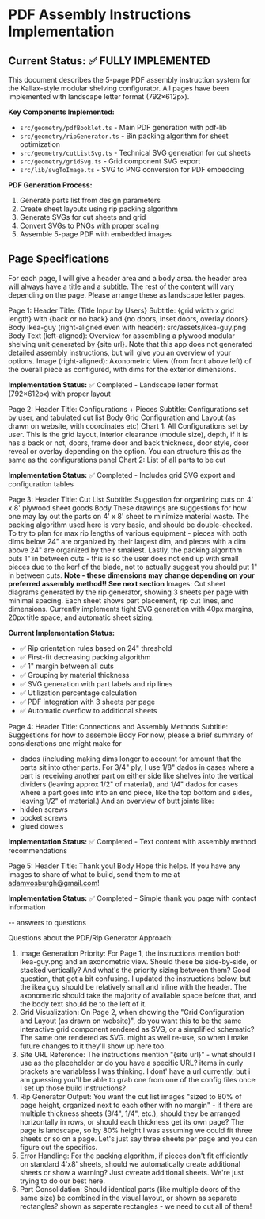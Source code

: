 # PDF Assembly Instructions Implementation

## Current Status: ✅ FULLY IMPLEMENTED

This document describes the 5-page PDF assembly instruction system for the Kallax-style modular shelving configurator. All pages have been implemented with landscape letter format (792×612px).

**Key Components Implemented:**
- `src/geometry/pdfBooklet.ts` - Main PDF generation with pdf-lib
- `src/geometry/ripGenerator.ts` - Bin packing algorithm for sheet optimization  
- `src/geometry/cutListSvg.ts` - Technical SVG generation for cut sheets
- `src/geometry/gridSvg.ts` - Grid component SVG export
- `src/lib/svgToImage.ts` - SVG to PNG conversion for PDF embedding

**PDF Generation Process:**
1. Generate parts list from design parameters
2. Create sheet layouts using rip packing algorithm
3. Generate SVGs for cut sheets and grid
4. Convert SVGs to PNGs with proper scaling
5. Assemble 5-page PDF with embedded images

## Page Specifications

For each page, I will give a header area and a body area. the header area will always have a title and a subtitle. The rest of the content will vary depending on the page.
Please arrange these as landscape letter pages.

Page 1: 
Header
Title: {Title Input by Users}
Subtitle: {grid width x grid length} with {back or no back} and {no doors, inset doors, overlay doors}
Body
Ikea-guy (right-aligned even with header): src/assets/ikea-guy.png
Body Text (left-aligned): Overview for assembling a plywood modular shelving unit generated by {site url}. Note that this app does not generated detailed assembly instructions, but will give you an overview of your options.
Image (right-aligned): Axonometric View (from front above left) of the overall piece as configured, with dims for the exterior dimensions.

**Implementation Status:** ✅ Completed - Landscape letter format (792×612px) with proper layout

Page 2: 
Header
Title: Configurations + Pieces
Subtitle: Configurations set by user, and tabulated cut list
Body
Grid Configuration and Layout (as drawn on website, with coordinates etc)
Chart 1: All Configurations set by user. This is the grid layout, interior clearance (module size), depth, if it is has a back or not, doors, frame door and back thickness, door style, door reveal or overlay depending on the option. You can structure this as the same as the configurations panel
Chart 2: List of all parts to be cut

**Implementation Status:** ✅ Completed - Includes grid SVG export and configuration tables

Page 3:
Header
Title: Cut List
Subtitle: Suggestion for organizing cuts on 4' x 8' plywood sheet goods
Body
These drawings are suggestions for how one may lay out the parts on 4' x 8' sheet to minimize material waste. The packing algorithm used here is very basic, and should be double-checked. To try to plan for max rip lengths of various equipment - pieces with both dims below 24" are organized by their largest dim, and pieces with a dim above 24" are organized by their smallest. Lastly, the packing algorithm puts 1" in between cuts - this is so the user does not end up with small pieces due to the kerf of the blade, not to actually suggest you should put 1" in between cuts.
**Note - these dimensions may change depending on your preferred assembly method!! See next section**
Images: Cut sheet diagrams generated by the rip generator, showing 3 sheets per page with minimal spacing. Each sheet shows part placement, rip cut lines, and dimensions. Currently implements tight SVG generation with 40px margins, 20px title space, and automatic sheet sizing.

**Current Implementation Status:**
- ✅ Rip orientation rules based on 24" threshold
- ✅ First-fit decreasing packing algorithm  
- ✅ 1" margin between all cuts
- ✅ Grouping by material thickness
- ✅ SVG generation with part labels and rip lines
- ✅ Utilization percentage calculation
- ✅ PDF integration with 3 sheets per page
- ✅ Automatic overflow to additional sheets 

Page 4:
Header
Title: Connections and Assembly Methods
Subtitle: Suggestions for how to assemble
Body
For now, please a brief summary of considerations one might make for 
- dados (including making dims longer to account for amount that the parts sit into other parts. For 3/4" ply, I use 1/8" dados in cases where a part is receiving another part on either side like shelves into the vertical dividers (leaving approx 1/2" of material), and 1/4" dados for cases where a part goes into into an end piece, like the top bottom and sides, leaving 1/2" of material.)
And an overview of butt joints like:
- hidden screws
- pocket screws
- glued dowels

**Implementation Status:** ✅ Completed - Text content with assembly method recommendations

Page 5:
Header
Title: Thank you!
Body
Hope this helps. If you have any images to share of what to build, send them to me at adamvosburgh@gmail.com!

**Implementation Status:** ✅ Completed - Simple thank you page with contact information


-- answers to questions

  Questions about the PDF/Rip Generator Approach:

  1. Image Generation Priority: For Page 1, the instructions mention both ikea-guy.png and an axonometric view.
  Should these be side-by-side, or stacked vertically? And what's the priority sizing between them? Good question, that got a bit confusing. I updated the instructions below, but the ikea guy should be relatively small and inline with the header. The axonometric should take the majority of available space before that, and the body text should be to the left of it.
  2. Grid Visualization: On Page 2, when showing the "Grid Configuration and Layout (as drawn on website)", do
  you want this to be the same interactive grid component rendered as SVG, or a simplified schematic? The same one rendered as SVG. might as well re-use, so when i make future changes to it they'll show up here too.
  3. Site URL Reference: The instructions mention "{site url}" - what should I use as the placeholder or do you
  have a specific URL? items in curly brackets are variabless I was thinking. I dont' have a url currently, but i am guessing you'll be able to grab one from one of the config files once I set up those build instructions?
  4. Rip Generator Output: You want the cut list images "sized to 80% of page height, organized next to each
  other with no margin" - if there are multiple thickness sheets (3/4", 1/4", etc.), should they be arranged
  horizontally in rows, or should each thickness get its own page? The page is landscape, so by 80% height I was assuming we could fit three sheets or so on a page. Let's just say three sheets per page and you can figure out the specifics.
  5. Error Handling: For the packing algorithm, if pieces don't fit efficiently on standard 4'x8' sheets, should
   we automatically create additional sheets or show a warning? Just cvreate additional sheets. We're just trying to do our best here.
  6. Part Consolidation: Should identical parts (like multiple doors of the same size) be combined in the visual
   layout, or shown as separate rectangles? shown as seperate rectangles - we need to cut all of them!
